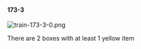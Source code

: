 #### 173-3
![train-173-3-0.png](https://github.com/lil-lab/nlvr/raw/master/nlvr/train/images/49/train-173-3-0.png "train-173-3-0.png")

There are 2 boxes with at least 1 yellow item